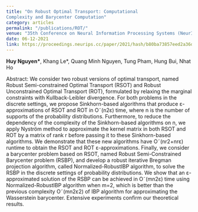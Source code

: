 ```yaml
---
title: "On Robust Optimal Transport: Computational
Complexity and Barycenter Computation"
category: articles
permalink: "/publications/ROT/"
venue: "35th Conference on Neural Information Processing Systems (NeurIPS)"
date: 06-12-2021
link: https://proceedings.neurips.cc/paper/2021/hash/b80ba73857eed2a36dc7640e2310055a-Abstract.html
---
```


[comment]: <> (<a href="https://proceedings.neurips.cc/paper/2021/hash/b80ba73857eed2a36dc7640e2310055a-Abstract.html">Arxiv</a>.)
<b>Huy Nguyen\*</b>, Khang Le\*, Quang Minh Nguyen, Tung Pham, Hung Bui, Nhat Ho

Abstract: We consider two robust versions of optimal transport, named Robust Semi-constrained Optimal Transport (RSOT) and Robust Unconstrained Optimal Transport (ROT), formulated by relaxing the marginal constraints with Kullback-Leibler divergence. For both problems in the discrete settings, we propose Sinkhorn-based algorithms that produce ε-approximations of RSOT and ROT in O˜(n2ε) time, where n is the number of supports of the probability distributions. Furthermore, to reduce the dependency of the complexity of the Sinkhorn-based algorithms on n, we apply Nyström method to approximate the kernel matrix in both RSOT and ROT by a matrix of rank r before passing it to these Sinkhorn-based algorithms. We demonstrate that these new algorithms have O˜(nr2+nrε) runtime to obtain the RSOT and ROT ε-approximations. Finally, we consider a barycenter problem based on RSOT, named Robust Semi-Constrained Barycenter problem (RSBP), and develop a robust iterative Bregman projection algorithm, called Normalized-RobustIBP algorithm, to solve the RSBP in the discrete settings of probability distributions. We show that an ε-approximated solution of the RSBP can be achieved in O˜(mn2ε) time using Normalized-RobustIBP algorithm when m=2, which is better than the previous complexity O˜(mn2ε2) of IBP algorithm for approximating the Wasserstein barycenter. Extensive experiments confirm our theoretical results.

